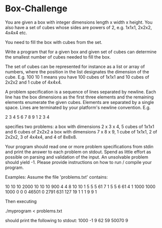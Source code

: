 # Box-Challenge
You are given a box with integer dimensions length x width x height. You also have a set of cubes whose sides are powers of 2, e.g. 1x1x1, 2x2x2, 4x4x4 etc.

You need to fill the box with cubes from the set.

Write a program that for a given box and given set of cubes can determine the smallest number of cubes needed to fill the box.

The set of cubes can be represented for instance as a list or array of numbers, where the position in the list designates the dimension of the cube. E.g. 100 10 1 means you have 100 cubes of 1x1x1 and 10 cubes of 2x2x2 and 1 cube of 4x4x4.

A problem specification is a sequence of lines separated by newline. Each line has the box dimensions as the first three elements and the remaining elements enumerate the given cubes. Elements are separated by a single space. Lines are terminated by your platform's newline convention. E.g. 

2 3 4 5 6
7 8 9 1 2 3 4  

specifies two problems:
a box with dimensions 2 x 3 x 4, 5 cubes of 1x1x1 and 6 cubes of 2x2x2
a box with dimensions 7 x 8 x 9, 1 cube of 1x1x1, 2 of 2x2x2, 3 of 4x4x4, and 4 of 8x8x8.

Your program should read one or more problem specifications from stdin and print the answer to each problem on stdout. Spend as little effort as possible on parsing and validation of the input. An unsolvable problem should yield -1. Please provide instructions on how to run / compile your program.

Examples:
Assume the file 'problems.txt' contains:

10 10 10 2000
10 10 10 900
4 4 8 10 10 1
5 5 5 61 7 1
5 5 6 61 4 1
1000 1000 1000 0 0 0 46501 0 2791 631 127 19 1
1 1 9 9 1

Then executing

./myprogram < problems.txt

should print the following to stdout:
1000
-1
9
62
59
50070
9
